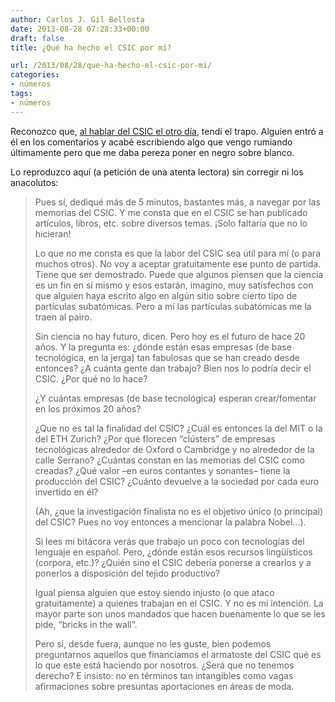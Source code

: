 ```yaml
---
author: Carlos J. Gil Bellosta
date: 2013-08-28 07:28:33+00:00
draft: false
title: ¿Qué ha hecho el CSIC por mí?

url: /2013/08/28/que-ha-hecho-el-csic-por-mi/
categories:
- números
tags:
- números
---
```


Reconozco que, [al hablar del CSIC el otro día](http://www.datanalytics.com/blog/2013/08/27/el-pomelazo-del-csic), tendí el trapo. Alguien entró a él en los comentarios y acabé escribiendo algo que vengo rumiando últimamente pero que me daba pereza poner en negro sobre blanco.

Lo reproduzco aquí (a petición de una atenta lectora) sin corregir ni los anacolutos:



<blockquote>Pues sí, dediqué más de 5 minutos, bastantes más, a navegar por las memorias del CSIC. Y me consta que en el CSIC se han publicado artículos, libros, etc. sobre diversos temas. ¡Solo faltaría que no lo hicieran!

Lo que no me consta es que la labor del CSIC sea útil para mí (o para muchos otros). No voy a aceptar gratuitamente ese punto de partida. Tiene que ser demostrado. Puede que algunos piensen que la ciencia es un fin en sí mismo y esos estarán, imagino, muy satisfechos con que alguien haya escrito algo en algún sitio sobre cierto tipo de partículas subatómicas. Pero a mí las partículas subatómicas me la traen al pairo.

Sin ciencia no hay futuro, dicen. Pero hoy es el futuro de hace 20 años. Y la pregunta es: ¿dónde están esas empresas (de base tecnológica, en la jerga) tan fabulosas que se han creado desde entonces? ¿A cuánta gente dan trabajo? Bien nos lo podría decir el CSIC. ¿Por qué no lo hace?

¿Y cuántas empresas (de base tecnológica) esperan crear/fomentar en los próximos 20 años?

¿Que no es tal la finalidad del CSIC? ¿Cuál es entonces la del MIT o la del ETH Zurich? ¿Por qué florecen “clústers” de empresas tecnológicas alrededor de Oxford o Cambridge y no alrededor de la calle Serrano? ¿Cuántas constan en las memorias del CSIC como creadas? ¿Qué valor –en euros contantes y sonantes– tiene la producción del CSIC? ¿Cuánto devuelve a la sociedad por cada euro invertido en él?

(Ah, ¿que la investigación finalista no es el objetivo único (o principal) del CSIC? Pues no voy entonces a mencionar la palabra Nobel…).

Si lees mi bitácora verás que trabajo un poco con tecnologías del lenguaje en español. Pero, ¿dónde están esos recursos lingüísticos (corpora, etc.)? ¿Quién sino el CSIC debería ponerse a crearlos y a ponerlos a disposición del tejido productivo?

Igual piensa alguien que estoy siendo injusto (o que ataco gratuitamente) a quienes trabajan en el CSIC. Y no es mi intención. La mayor parte son unos mandados que hacen buenamente lo que se les pide, “bricks in the wall”.

Pero sí, desde fuera, aunque no les guste, bien podemos preguntarnos aquellos que financiamos el armatoste del CSIC qué es lo que este está haciendo por nosotros. ¿Será que no tenemos derecho? E insisto: no en términos tan intangibles como vagas afirmaciones sobre presuntas aportaciones en áreas de moda.</blockquote>




